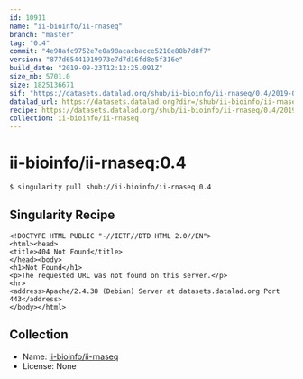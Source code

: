 ```yaml
---
id: 10911
name: "ii-bioinfo/ii-rnaseq"
branch: "master"
tag: "0.4"
commit: "4e98afc9752e7e0a98acacbacce5210e88b7d8f7"
version: "877d65441919973e7d7d16fd8e5f316e"
build_date: "2019-09-23T12:12:25.091Z"
size_mb: 5701.0
size: 1825136671
sif: "https://datasets.datalad.org/shub/ii-bioinfo/ii-rnaseq/0.4/2019-09-23-4e98afc9-877d6544/877d65441919973e7d7d16fd8e5f316e.sif"
datalad_url: https://datasets.datalad.org?dir=/shub/ii-bioinfo/ii-rnaseq/0.4/2019-09-23-4e98afc9-877d6544/
recipe: https://datasets.datalad.org/shub/ii-bioinfo/ii-rnaseq/0.4/2019-09-23-4e98afc9-877d6544/Singularity
collection: ii-bioinfo/ii-rnaseq
---
```


# ii-bioinfo/ii-rnaseq:0.4

```bash
$ singularity pull shub://ii-bioinfo/ii-rnaseq:0.4
```

## Singularity Recipe

```singularity
<!DOCTYPE HTML PUBLIC "-//IETF//DTD HTML 2.0//EN">
<html><head>
<title>404 Not Found</title>
</head><body>
<h1>Not Found</h1>
<p>The requested URL was not found on this server.</p>
<hr>
<address>Apache/2.4.38 (Debian) Server at datasets.datalad.org Port 443</address>
</body></html>
```

## Collection

 - Name: [ii-bioinfo/ii-rnaseq](https://github.com/ii-bioinfo/ii-rnaseq)
 - License: None

